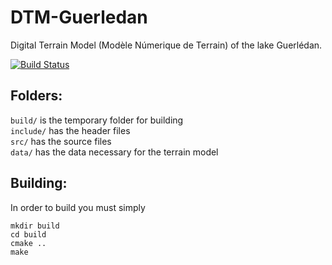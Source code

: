 # DTM-Guerledan
Digital Terrain Model (Modèle Númerique de Terrain) of the lake Guerlédan.

[![Build Status](https://travis-ci.com/birromer/dtm-guerledan.svg?branch=master)](https://travis-ci.com/github/birromer/dtm-guerledan)

## Folders:
`build/` is the temporary folder for building  
`include/` has the header files  
`src/` has the source files  
`data/` has the data necessary for the terrain model  

[//]: # "tests/ has the test source files  "
[//]: # "doc/ has the generated documentation  "

## Building:
In order to build you must simply

    mkdir build
    cd build
    cmake ..
    make

[//]: # "The unit tests can be run with"
[//]: # ""
[//]: # "   make test"
